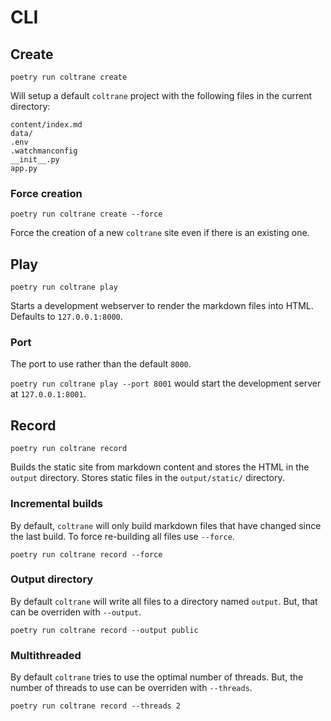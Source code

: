 # CLI

## Create

`poetry run coltrane create`

Will setup a default `coltrane` project with the following files in the current directory:

```
content/index.md
data/
.env
.watchmanconfig
__init__.py
app.py
```

### Force creation

`poetry run coltrane create --force`

Force the creation of a new `coltrane` site even if there is an existing one.

## Play

`poetry run coltrane play`

Starts a development webserver to render the markdown files into HTML. Defaults to `127.0.0.1:8000`.

### Port

The port to use rather than the default `8000`.

`poetry run coltrane play --port 8001` would start the development server at `127.0.0.1:8001`.

## Record

`poetry run coltrane record`

Builds the static site from markdown content and stores the HTML in the `output` directory. Stores static files in the `output/static/` directory.

### Incremental builds

By default, `coltrane` will only build markdown files that have changed since the last build. To force re-building all files use `--force`.

`poetry run coltrane record --force`

### Output directory

By default `coltrane` will write all files to a directory named `output`. But, that can be overriden with `--output`.

`poetry run coltrane record --output public`

### Multithreaded

By default `coltrane` tries to use the optimal number of threads. But, the number of threads to use can be overriden with `--threads`.

`poetry run coltrane record --threads 2`
